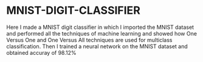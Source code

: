 # MNIST-DIGIT-CLASSIFIER
Here I made a MNIST digit  classifier in which I imported the MNIST dataset and  performed all the techniques of machine learning and showed how One Versus One and One Versus All techniques are used for multiclass classification. Then I trained a neural network on the MNIST dataset and obtained accuray of 98.12%
